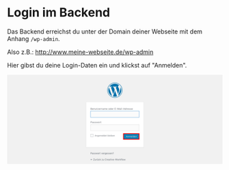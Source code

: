 # Login im Backend

Das Backend erreichst du unter der Domain deiner Webseite mit dem Anhang `/wp-admin`.

Also z.B.: http://www.meine-webseite.de/wp-admin

Hier gibst du deine Login-Daten ein und klickst auf "Anmelden".

![Login](./assets/login.jpg)
